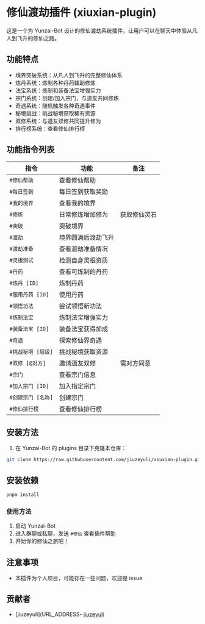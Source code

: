 # 修仙渡劫插件 (xiuxian-plugin)

这是一个为 Yunzai-Bot 设计的修仙渡劫系统插件，让用户可以在聊天中体验从凡人到飞升的修仙之路。

## 功能特点

- 境界突破系统：从凡人到飞升的完整修仙体系
- 炼丹系统：炼制各种丹药辅助修炼
- 法宝系统：炼制和装备法宝增强实力
- 宗门系统：创建/加入宗门，与道友共同修炼
- 奇遇系统：随机触发各种奇遇事件
- 秘境挑战：挑战秘境获取稀有资源
- 双修系统：与道友双修共同提升修为
- 排行榜系统：查看修仙排行榜

## 功能指令列表

| 指令               | 功能               | 备注         |
| ------------------ | ------------------ | ------------ |
| `#修仙帮助`        | 查看修仙帮助       |              |
| `#每日签到`        | 每日签到获取奖励   |              |
| `#我的境界`        | 查看我的境界       |              |
| `#修炼`            | 日常修炼增加修为   | 获取修仙灵石 |
| `#突破`            | 突破境界           |              |
| `#渡劫`            | 境界圆满后渡劫飞升 |              |
| `#渡劫准备`        | 查看渡劫准备情况   |              |
| `#灵根测试`        | 检测自身灵根资质   |              |
| `#丹药`            | 查看可炼制的丹药   |              |
| `#炼丹 [ID]`       | 炼制丹药           |              |
| `#服用丹药 [ID]`   | 使用丹药           |              |
| `#领悟功法`        | 尝试领悟新功法     |              |
| `#炼制法宝`        | 炼制法宝增强实力   |              |
| `#装备法宝 [ID]`   | 装备法宝获得加成   |              |
| `#奇遇`            | 探索修仙界奇遇     |              |
| `#挑战秘境 [层级]` | 挑战秘境获取资源   |              |
| `#双修 [@对方]`    | 邀请道友双修       | 需对方同意   |
| `#宗门`            | 查看宗门信息       |              |
| `#加入宗门 [ID]`   | 加入指定宗门       |              |
| `#创建宗门 [名称]` | 创建宗门           |              |
| `#修仙排行榜`      | 查看修仙排行榜     |              |

## 安装方法

1. 在 Yunzai-Bot 的 plugins 目录下克隆本仓库：

```bash
git clone https://raw.githubusercontent.com/jiuzeyuli/xiuxian-plugin.git
```

## 安装依赖

```bash
pnpm install
```

### 使用方法

1. 启动 Yunzai-Bot
2. 进入群聊或私聊，发送 `#修仙` 查看插件帮助
3. 开始你的修仙之旅吧！

## 注意事项

- 本插件为个人项目，可能存在一些问题，欢迎提 issue

## 贡献者

- [jiuzeyuli](URL_ADDRESS- [jiuzeyuli](https://github.com/jiuzeyuli)
